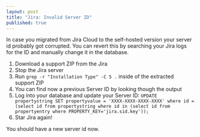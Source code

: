 ```yaml
---
layout: post
title: "Jira: Invalid Server ID"
published: true
---
```


In case you migrated from Jira Cloud to the self-hosted version your server id probably got
corrupted. You can revert this by searching your Jira logs for the ID and manually change it in the
database.

1. Download a support ZIP from the Jira
2. Stop the Jira server
2. Run `grep -r "Installation Type" -C 5 .` inside of the extracted support ZIP
3. You can find now a previous Server ID by looking though the output
4. Log into your database and update your Server ID: `UPDATE propertystring SET propertyvalue = 'XXXX-XXXX-XXXX-XXXX' where id = (select id from propertystring where id in (select id from propertyentry where PROPERTY_KEY='jira.sid.key'));`
5. Star Jira again!

You should have a new server id now.

